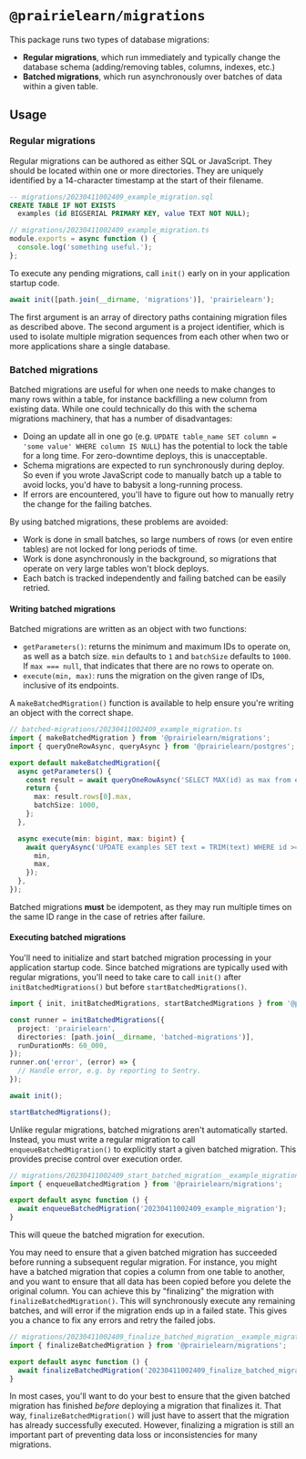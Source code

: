 # `@prairielearn/migrations`

This package runs two types of database migrations:

- **Regular migrations**, which run immediately and typically change the database schema (adding/removing tables, columns, indexes, etc.)
- **Batched migrations**, which run asynchronously over batches of data within a given table.

## Usage

### Regular migrations

Regular migrations can be authored as either SQL or JavaScript. They should be located within one or more directories. They are uniquely identified by a 14-character timestamp at the start of their filename.

```sql
-- migrations/20230411002409_example_migration.sql
CREATE TABLE IF NOT EXISTS
  examples (id BIGSERIAL PRIMARY KEY, value TEXT NOT NULL);
```

```ts
// migrations/20230411002409_example_migration.ts
module.exports = async function () {
  console.log('something useful.');
};
```

To execute any pending migrations, call `init()` early on in your application startup code.

```ts
await init([path.join(__dirname, 'migrations')], 'prairielearn');
```

The first argument is an array of directory paths containing migration files as described above. The second argument is a project identifier, which is used to isolate multiple migration sequences from each other when two or more applications share a single database.

### Batched migrations

Batched migrations are useful for when one needs to make changes to many rows within a table, for instance backfilling a new column from existing data. While one could technically do this with the schema migrations machinery, that has a number of disadvantages:

- Doing an update all in one go (e.g. `UPDATE table_name SET column = 'some value' WHERE column IS NULL`) has the potential to lock the table for a long time. For zero-downtime deploys, this is unacceptable.
- Schema migrations are expected to run synchronously during deploy. So even if you wrote JavaScript code to manually batch up a table to avoid locks, you'd have to babysit a long-running process.
- If errors are encountered, you'll have to figure out how to manually retry the change for the failing batches.

By using batched migrations, these problems are avoided:

- Work is done in small batches, so large numbers of rows (or even entire tables) are not locked for long periods of time.
- Work is done asynchronously in the background, so migrations that operate on very large tables won't block deploys.
- Each batch is tracked independently and failing batched can be easily retried.

#### Writing batched migrations

Batched migrations are written as an object with two functions:

- `getParameters()`: returns the minimum and maximum IDs to operate on, as well as a batch size. `min` defaults to `1` and `batchSize` defaults to `1000`. If `max === null`, that indicates that there are no rows to operate on.
- `execute(min, max)`: runs the migration on the given range of IDs, inclusive of its endpoints.

A `makeBatchedMigration()` function is available to help ensure you're writing an object with the correct shape.

```ts
// batched-migrations/20230411002409_example_migration.ts
import { makeBatchedMigration } from '@prairielearn/migrations';
import { queryOneRowAsync, queryAsync } from '@prairielearn/postgres';

export default makeBatchedMigration({
  async getParameters() {
    const result = await queryOneRowAsync('SELECT MAX(id) as max from examples;', {});
    return {
      max: result.rows[0].max,
      batchSize: 1000,
    };
  },

  async execute(min: bigint, max: bigint) {
    await queryAsync('UPDATE examples SET text = TRIM(text) WHERE id >= $min AND id <= $max', {
      min,
      max,
    });
  },
});
```

Batched migrations **must** be idempotent, as they may run multiple times on the same ID range in the case of retries after failure.

#### Executing batched migrations

You'll need to initialize and start batched migration processing in your application startup code. Since batched migrations are typically used with regular migrations, you'll need to take care to call `init()` after `initBatchedMigrations()` but before `startBatchedMigrations()`.

```ts
import { init, initBatchedMigrations, startBatchedMigrations } from '@prairielearn/migrations';

const runner = initBatchedMigrations({
  project: 'prairielearn',
  directories: [path.join(__dirname, 'batched-migrations')],
  runDurationMs: 60_000,
});
runner.on('error', (error) => {
  // Handle error, e.g. by reporting to Sentry.
});

await init();

startBatchedMigrations();
```

Unlike regular migrations, batched migrations aren't automatically started. Instead, you must write a regular migration to call `enqueueBatchedMigration()` to explicitly start a given batched migration. This provides precise control over execution order.

```ts
// migrations/20230411002409_start_batched_migration__example_migration.sql
import { enqueueBatchedMigration } from '@prairielearn/migrations';

export default async function () {
  await enqueueBatchedMigration('20230411002409_example_migration');
}
```

This will queue the batched migration for execution.

You may need to ensure that a given batched migration has succeeded before running a subsequent regular migration. For instance, you might have a batched migration that copies a column from one table to another, and you want to ensure that all data has been copied before you delete the original column. You can achieve this by "finalizing" the migration with `finalizeBatchedMigration()`. This will synchronously execute any remaining batches, and will error if the migration ends up in a failed state. This gives you a chance to fix any errors and retry the failed jobs.

```ts
// migrations/20230411002409_finalize_batched_migration__example_migration.sql
import { finalizeBatchedMigration } from '@prairielearn/migrations';

export default async function () {
  await finalizeBatchedMigration('20230411002409_finalize_batched_migration__example_migration');
}
```

In most cases, you'll want to do your best to ensure that the given batched migration has finished _before_ deploying a migration that finalizes it. That way, `finalizeBatchedMigration()` will just have to assert that the migration has already successfully executed. However, finalizing a migration is still an important part of preventing data loss or inconsistencies for many migrations.
